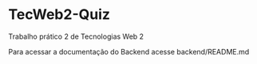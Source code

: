 # TecWeb2-Quiz
 Trabalho prático 2 de Tecnologias Web 2

Para acessar a documentação do Backend acesse backend/README.md
